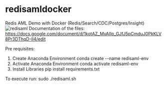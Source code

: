 # redisamldocker
Redis AML Demo with Docker (Redis/Search/CDC/Postgres/Insight)
![redisaml](https://user-images.githubusercontent.com/76743844/131912137-b405a0a1-cb73-45c7-a711-9b34afe4cc23.png)
Documentation of the files:
https://docs.google.com/document/d/1kotAZ_MvAIIp_GJfJ5pCmduJ0PkKLV8Pr3DThqD-Il4/edit

Pre requisites:
1. Create Anaconda Environment
   conda create --name redisaml-env
2. Activate Anaconda Environment
   conda activate redisaml-env
3. Install Libraries
   pip install requirements.txt

To execute run:
sudo ./redisaml.sh
